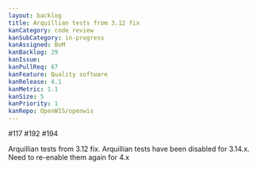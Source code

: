 ```yaml
---
layout: backlog
title: Arquillian tests from 3.12 fix
kanCategory: code review
kanSubCategory: in-progress
kanAssigned: BoM
kanBacklog: 29
kanIssue:
kanPullReq: 67
kanFeature: Quality software
kanRelease: 4.1
kanMetric: 1.1
kanSize: 5
kanPriority: 1
kanRepo: OpenWIS/openwis 
---
```


#117 #192 #194

Arquillian tests from 3.12 fix. Arquillian tests have been disabled for 3.14.x. Need to re-enable them again for 4.x
